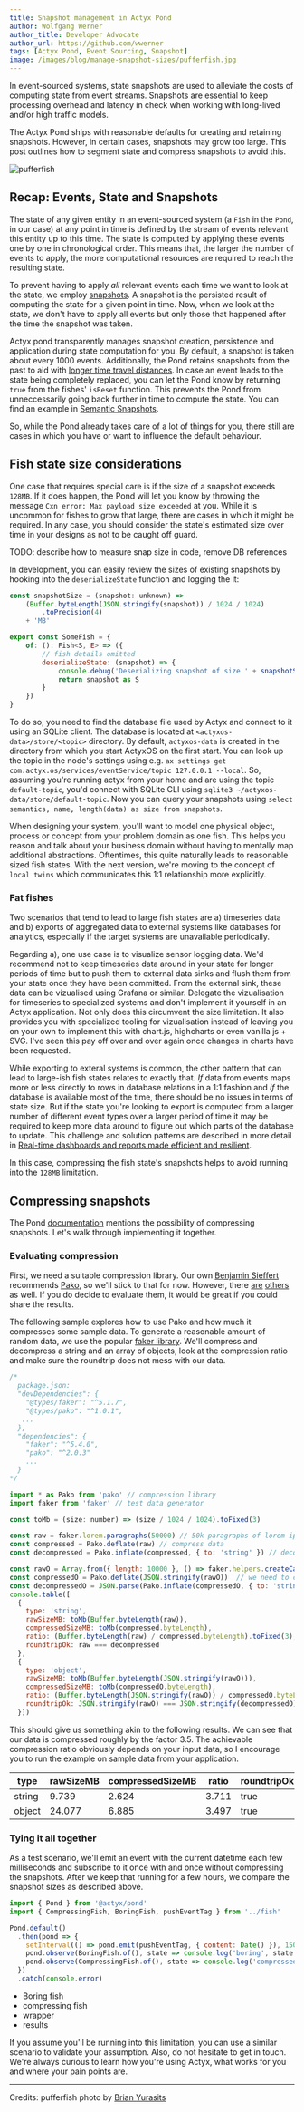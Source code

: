 ```yaml
---
title: Snapshot management in Actyx Pond
author: Wolfgang Werner
author_title: Developer Advocate
author_url: https://github.com/wwerner
tags: [Actyx Pond, Event Sourcing, Snapshot]
image: /images/blog/manage-snapshot-sizes/pufferfish.jpg
---
```


In event-sourced systems, state snapshots are used to alleviate the costs of computing state from event streams. Snapshots are essential to keep processing overhead and latency in check when working with long-lived and/or high traffic models.

The Actyx Pond ships with reasonable defaults for creating and retaining snapshots. However, in certain cases, snapshots may grow too large. This post outlines how to segment state and compress snapshots to avoid this.

<!-- truncate -->

![pufferfish](../images/blog/manage-snapshot-sizes/pufferfish.jpg)

## Recap: Events, State and Snapshots

The state of any given entity in an event-sourced system (a `Fish` in the `Pond`, in our case) at any point in time is defined by the stream of events relevant this entity up to this time. The state is computed by applying these events one by one in chronological order. This means that, the larger the number of events to apply, the more computational resources are required to reach the resulting state.

To prevent having to apply _all_ relevant events each time we want to look at the state, we employ [snapshots](https://developer.actyx.com/docs/pond/guides/snapshots). A snapshot is the persisted result of computing the state for a given point in time. Now, when we look at the state, we don't have to apply all events but only those that happened after the time the snapshot was taken.

Actyx pond transparently manages snapshot creation, persistence and application during state computation for you. By default, a snapshot is taken about every 1000 events. Additionally, the Pond retains snapshots from the past to aid with [longer time travel distances](https://developer.actyx.com/docs/pond/guides/time-travel). 
In case an event leads to the state being completely replaced, you can let the Pond know by returning `true` from the fishes' `isReset` function. This prevents the Pond from unneccessarily going back further in time to compute the state. You can find an example in [Semantic Snapshots](https://developer.actyx.com/docs/pond/guides/snapshots).

So, while the Pond already takes care of a lot of things for you, there still are cases in which you have or want to influence the default behaviour.

## Fish state size considerations

One case that requires special care is if the size of a snapshot exceeds `128MB`. If it does happen, the Pond will let you know by throwing the message `Cxn error: Max payload size exceeded` at you.
While it is uncommon for fishes to grow that large, there are cases in which it might be required. In any case, you should consider the state's estimated size over time in your designs as not to be caught off guard.

TODO: describe how to measure snap size in code, remove DB references

In development, you can easily review the sizes of existing snapshots by hooking into the `deserializeState` function and logging the it:

```js
const snapshotSize = (snapshot: unknown) =>
    (Buffer.byteLength(JSON.stringify(snapshot)) / 1024 / 1024)
        .toPrecision(4)
    + 'MB'

export const SomeFish = {
    of: (): Fish<S, E> => ({
        // fish details omitted
        deserializeState: (snapshot) => {
            console.debug('Deserializing snapshot of size ' + snapshotSize(snapshot))
            return snapshot as S
        }
    })
}
```

To do so, you need to find the database file used by Actyx and connect to it using an SQLite client.
The database is located at `<actyxos-data>/store/<topic>` directory.
By default, `actyxos-data` is created in the directory from which you start ActyxOS on the first start.
You can look up the topic in the node's settings using e.g. `ax settings get com.actyx.os/services/eventService/topic 127.0.0.1 --local`. So, assuming you're running actyx from your home and are using the topic `default-topic`, you'd connect with SQLite CLI using `sqlite3 ~/actyxos-data/store/default-topic`. Now you can query your snapshots using `select semantics, name, length(data) as size from snapshots`.

When designing your system, you'll want to model one physical object, process or concept from your problem domain as one fish. This helps you reason and talk about your business domain without having to mentally map additional abstractions. Oftentimes, this quite naturally leads to reasonable sized fish states. With the next version, we're moving to the concept of `local twins` which communicates this 1:1 relationship more explicitly.

### Fat fishes

Two scenarios that tend to lead to large fish states are a) timeseries data and b) exports of aggregated data to external systems like databases for analytics, especially if the target systems are unavailable periodically.

Regarding a), one use case is to visualize sensor logging data.
We'd recommend not to keep timeseries data around in your state for longer periods of time but to push them to external data sinks and flush them from your state once they have been committed. From the external sink, these data can be vizualised using Grafana or similar. Delegate the vizualisation for timeseries to specialized systems and don't implement it yourself in an Actyx application. Not only does this circumvent the size limitation. It also provides you with specialized tooling for vizualisation instead of leaving you on your own to implement this with chart.js, highcharts or even vanilla js + SVG. I've seen this pay off over and over again once changes in charts have been requested.

While exporting to exteral systems is common, the other pattern that can lead to large-ish fish states relates to exactly that. _If_ data from events maps more or less directly to rows in database relations in a 1:1 fashion and _if_ the database is available most of the time, there should be no issues in terms of state size.
But if the state you're looking to export is computed from a larger number of different event types over a larger period of time it may be required to keep more data around to figure out which parts of the database to update. This challenge and solution patterns are described in more detail in [Real-time dashboards and reports made efficient and resilient](https://www.actyx.com/news/2020/6/24/real-time_dashboards_and_reports_made_efficient_and_resilient).

In this case, compressing the fish state's snapshots helps to avoid running into the `128MB` limitation.

## Compressing snapshots

The Pond [documentation](https://developer.actyx.com/docs/pond/guides/snapshots) mentions the possibility of compressing snapshots. Let's walk through implementing it together.

### Evaluating compression

First, we need a suitable compression library. Our own [Benjamin Sieffert](https://github.com/benjamin-actyx) recommends [Pako](https://github.com/nodeca/pako), so we'll stick to that for now. However, there [are](https://github.com/rotemdan/lzutf8.js/) [others](https://pieroxy.net/blog/pages/lz-string/index.html) as well. If you do decide to evaluate them, it would be great if you could share the results.

The following sample explores how to use Pako and how much it compresses some sample data. To generate a reasonable amount of random data, we use the popular [faker library](https://github.com/marak/Faker.js/). We'll compress and decompress a string and an array of objects, look at the compression ratio and make sure the roundtrip does not mess with our data.

```js
/*
  package.json:
  "devDependencies": {
    "@types/faker": "^5.1.7",
    "@types/pako": "^1.0.1",
   ...
  },
  "dependencies": {
    "faker": "^5.4.0",
    "pako": "^2.0.3"
    ...
  }
*/

import * as Pako from 'pako' // compression library
import faker from 'faker' // test data generator

const toMb = (size: number) => (size / 1024 / 1024).toFixed(3)

const raw = faker.lorem.paragraphs(50000) // 50k paragraphs of lorem ipsum
const compressed = Pako.deflate(raw) // compress data
const decompressed = Pako.inflate(compressed, { to: 'string' }) // decompress data

const rawO = Array.from({ length: 10000 }, () => faker.helpers.createCard()) // 10k user data objects
const compressedO = Pako.deflate(JSON.stringify(rawO))  // we need to convert our JS to a JSON string for compression ...
const decompressedO = JSON.parse(Pako.inflate(compressedO, { to: 'string' })) // ... and back again
console.table([
  {
    type: 'string',
    rawSizeMB: toMb(Buffer.byteLength(raw)),
    compressedSizeMB: toMb(compressed.byteLength),
    ratio: (Buffer.byteLength(raw) / compressed.byteLength).toFixed(3),
    roundtripOk: raw === decompressed
  },
  {
    type: 'object',
    rawSizeMB: toMb(Buffer.byteLength(JSON.stringify(rawO))),
    compressedSizeMB: toMb(compressedO.byteLength),
    ratio: (Buffer.byteLength(JSON.stringify(rawO)) / compressedO.byteLength).toFixed(3),
    roundtripOk: JSON.stringify(rawO) === JSON.stringify(decompressedO)
  }])
```

This should give us something akin to the following results. We can see that our data is compressed roughly by the factor 3.5. The achievable compression ratio obviously depends on your input data, so I encourage you to run the example on sample data from your application.

|type|rawSizeMB|compressedSizeMB|ratio|roundtripOk|
|---|---|---|---|---|
|string|9.739|2.624|3.711|true|
|object|24.077|6.885|3.497|true|

### Tying it all together

As a test scenario, we'll emit an event with the current datetime each few milliseconds and subscribe to it once with and once without compressing the snapshots. After we keep that running for a few hours, we compare the snapshot sizes as described above.

```js
import { Pond } from '@actyx/pond'
import { CompressingFish, BoringFish, pushEventTag } from '../fish'

Pond.default()
  .then(pond => {
    setInterval(() => pond.emit(pushEventTag, { content: Date() }), 150)
    pond.observe(BoringFish.of(), state => console.log('boring', state.length + ' items'))
    pond.observe(CompressingFish.of(), state => console.log('compressed', state.data.length + ' items'))
  })
  .catch(console.error)
```

* Boring fish
* compressing fish
* wrapper
* results

If you assume you'll be running into this limitation, you can use a similar scenario to validate your assumption. Also, do not hesitate to get in touch. We're always curious to learn how you're using Actyx, what works for you and where your pain points are.

---
Credits: pufferfish photo by [Brian Yurasits](https://unsplash.com/@brian_yuri?utm_source=unsplash&utm_medium=referral&utm_content=creditCopyText)
  